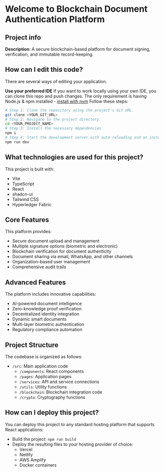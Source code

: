 # Welcome to Blockchain Document Authentication Platform

## Project info
**Description**: A secure blockchain-based platform for document signing, verification, and immutable record-keeping.

## How can I edit this code?
There are several ways of editing your application.

**Use your preferred IDE**
If you want to work locally using your own IDE, you can clone this repo and push changes.
The only requirement is having Node.js & npm installed - [install with nvm](https://github.com/nvm-sh/nvm#installing-and-updating)
Follow these steps:
```sh
# Step 1: Clone the repository using the project's Git URL.
git clone <YOUR_GIT_URL>
# Step 2: Navigate to the project directory.
cd <YOUR_PROJECT_NAME>
# Step 3: Install the necessary dependencies.
npm i
# Step 4: Start the development server with auto-reloading and an instant preview.
npm run dev
```
## What technologies are used for this project?
This project is built with:
- Vite
- TypeScript
- React
- shadcn-ui
- Tailwind CSS
- Hyperledger Fabric

## Core Features
This platform provides:
- Secure document upload and management
- Multiple signature options (biometric and electronic)
- Blockchain verification for document authenticity
- Document sharing via email, WhatsApp, and other channels
- Organization-based user management
- Comprehensive audit trails

## Advanced Features
The platform includes innovative capabilities:
- AI-powered document intelligence
- Zero-knowledge proof verification
- Decentralized identity integration
- Dynamic smart documents
- Multi-layer biometric authentication
- Regulatory compliance automation

## Project Structure
The codebase is organized as follows:
- `/src`: Main application code
  - `/components`: React components
  - `/pages`: Application pages
  - `/services`: API and service connections
  - `/utils`: Utility functions
  - `/blockchain`: Blockchain integration code
  - `/crypto`: Cryptography functions

## How can I deploy this project?
You can deploy this project to any standard hosting platform that supports React applications:
- Build the project: `npm run build`
- Deploy the resulting files to your hosting provider of choice:
  - Vercel
  - Netlify
  - AWS Amplify
  - Docker containers
